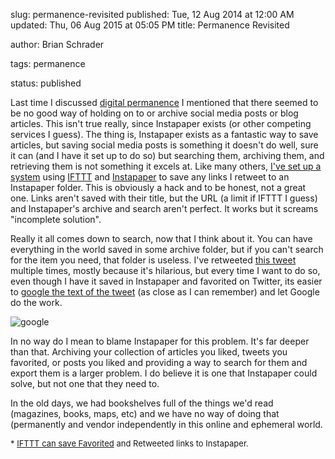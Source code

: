slug: permanence-revisited
published: Tue, 12 Aug 2014 at 12:00 AM
updated: Thu, 06 Aug 2015 at 05:05 PM
title: Permanence Revisited

author: Brian Schrader

tags: permanence

status: published


Last time I discussed [digital permanence][dp] I mentioned that there seemed to be no good way of holding on to or archive social media posts or blog articles. This isn't true really, since Instapaper exists (or other competing services I guess). The thing is, Instapaper exists as a fantastic way to save articles,  but saving social media posts is something it doesn't do well, sure it can (and I have it set up to do so) but searching them, archiving them, and retrieving them is not something it excels at. Like many others, [I've set up a system](#ifttt) using [IFTTT][ifttt] and [Instapaper][ip] to save any links I retweet to an Instapaper folder. This is obviously a hack and to be honest, not a great one. Links aren't saved with their title, but the URL (a limit if IFTTT I guess) and Instapaper's archive and search aren't perfect. It works but it screams "incomplete solution". 



[dp]: http://brianschrader.com/archive/re:-permanence/

[ifttt]: https://ifttt.com

[ip]: https://www.instapaper.com/



Really it all comes down to search, now that I think about it. You can have everything in the world saved in some archive folder, but if you can't search for the item you need, that folder is useless. I've retweeted [this tweet][gruber] multiple times, mostly because it's hilarious, but every time I want to do so, even though I have it saved in Instapaper and favorited on Twitter, its easier to [google the text of the tweet][googlelink] (as close as I can remember) and let Google do the work.



[gruber]: https://twitter.com/gruber/status/1024766035

![google](http://brianschrader.com/image/blog/gruber_tweet.png)

[googlelink]:[http://brianschrader.com/image/blog/gruber_tweet.png]



In no way do I mean to blame Instapaper for this problem. It's far deeper than that. Archiving your collection of articles you liked, tweets you favorited, or posts you liked and providing a way to search for them and export them is a larger problem. I do believe it is one that Instapaper could solve, but not one that they need to. 



In the old days, we had bookshelves full of the things we'd read (magazines, books, maps, etc) and we have no way of doing that (permanently and vendor independently in this online and ephemeral world. 



<div id='ifttt' style='font-size:small;'>* <a href='https://ifttt.com/recipes/180542-save-links-in-your-favorite-tweets-to-instapaper'>IFTTT can save Favorited</a> and Retweeted links to Instapaper.</div>

